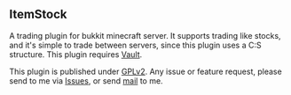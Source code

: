 ## ItemStock

A trading plugin for bukkit minecraft server. It supports trading like stocks, and it's simple to trade
between servers, since this plugin uses a C:S structure. This plugin requires [Vault](http://dev.bukkit.org/server-mods/vault/).

This plugin is published under [GPLv2](http://www.gnu.org/licenses/gpl-2.0.txt).
Any issue or feature request, please send to me via [Issues](https://github.com/jackyyf/ItemStock/issues),
or send [mail](mailto:root@jackyyf.com) to me.
